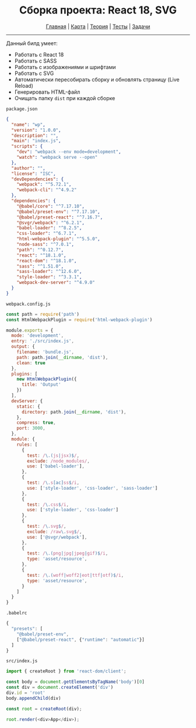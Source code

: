 <div align="center">

# Сборка проекта: React 18, SVG

[Главная](https://github.com/dollaween/junior-roadmap/)
|
[Карта](/roadmap/README.md)
|
[Теория](/theory/README.md)
|
[Тесты](/tests/README.md)
|
[Задачи](/tasks/README.md)

</div>

---

Данный билд умеет:
- Работать с React 18
- Работать с SASS
- Работать с изображениями и шрифтами
- Работать с SVG
- Автоматически пересобирать сборку и обновлять страницу (Live Reload)
- Генерировать HTML-файл
- Очищать папку `dist` при каждой сборке

`package.json`
```json
{
  "name": "wp",
  "version": "1.0.0",
  "description": "",
  "main": "index.js",
  "scripts": {
    "dev": "webpack --env mode=development",
    "watch": "webpack serve --open"
  },
  "author": "",
  "license": "ISC",
  "devDependencies": {
    "webpack": "^5.72.1",
    "webpack-cli": "^4.9.2"
  },
  "dependencies": {
    "@babel/core": "^7.17.10",
    "@babel/preset-env": "^7.17.10",
    "@babel/preset-react": "^7.16.7",
    "@svgr/webpack": "^6.2.1",
    "babel-loader": "^8.2.5",
    "css-loader": "^6.7.1",
    "html-webpack-plugin": "^5.5.0",
    "node-sass": "^7.0.1",
    "path": "^0.12.7",
    "react": "^18.1.0",
    "react-dom": "^18.1.0",
    "sass": "^1.51.0",
    "sass-loader": "^12.6.0",
    "style-loader": "^3.3.1",
    "webpack-dev-server": "^4.9.0"
  }
}
```

`webpack.config.js`
```js
const path = require('path')
const HtmlWebpackPlugin = require('html-webpack-plugin')

module.exports = {
  mode: 'development',
  entry: './src/index.js',
  output: {
    filename: 'bundle.js',
    path: path.join(__dirname, 'dist'),
    clean: true
  },
  plugins: [
    new HtmlWebpackPlugin({
      title: 'Output'
    })
  ],
  devServer: {
    static: {
      directory: path.join(__dirname, 'dist'),
    },
    compress: true,
    port: 3000,
  },
  module: {
    rules: [
      {
        test: /\.(js|jsx)$/,
        exclude: /node_modules/,
        use: ['babel-loader'],
      },
      {
        test: /\.s[ac]ss$/i,
        use: ['style-loader', 'css-loader', 'sass-loader']
      },
      {
        test: /\.css$/i,
        use: ['style-loader', 'css-loader']
      },
      {
        test: /\.svg$/,
        exclude: /raw\.svg$/,
        use: ['@svgr/webpack'],
      },
      {
        test: /\.(png|jpg|jpeg|gif)$/i,
        type: 'asset/resource',
      },
      {
        test: /\.(woff|woff2|eot|ttf|otf)$/i,
        type: 'asset/resource',
      }
    ]
  }
}
```

`.babelrc`
```js
{
  "presets": [
    "@babel/preset-env",
    ["@babel/preset-react", {"runtime": "automatic"}]
  ]
}
```

`src/index.js`
```js
import { createRoot } from 'react-dom/client';

const body = document.getElementsByTagName('body')[0]
const div = document.createElement('div')
div.id = 'root'
body.appendChild(div)

const root = createRoot(div);

root.render(<div>App</div>);
```
